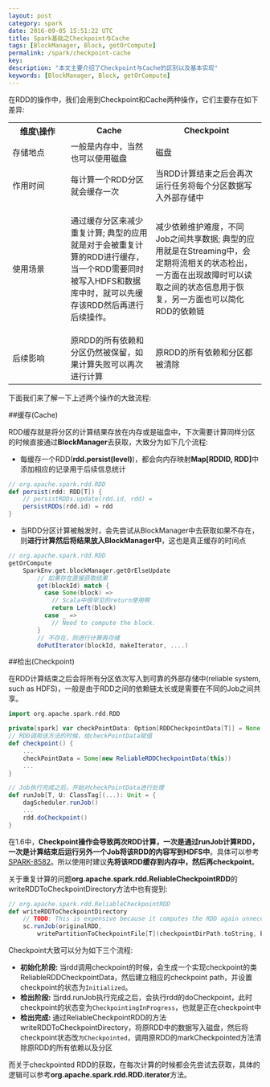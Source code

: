 ```yaml
---
layout: post
category: spark
date: 2016-09-05 15:51:22 UTC
title: Spark基础之Checkpoint与Cache
tags: [BlockManager, Block, getOrCompute]
permalink: /spark/checkpoint-cache
key: 
description: "本文主要介绍了Checkpoint与Cache的区别以及基本实现"
keywords: [BlockManager, Block, getOrCompute]
---
```


在RDD的操作中，我们会用到Checkpoint和Cache两种操作，它们主要存在如下差异:

<table>
    <tr>
        <th width="100">维度\操作</th>
        <td align="center"><b>Cache</b></td>
        <td align="center"><b>Checkpoint</b></td>
    </tr>
    <tr>
        <td>存储地点</td>
        <td>一般是内存中，当然也可以使用磁盘</td>
        <td>磁盘</td>
    </tr>
    <tr>
        <td>作用时间</td>
        <td>每计算一个RDD分区就会缓存一次</td>
        <td>当RDD计算结束之后会再次运行任务将每个分区数据写入外部存储中</td>
    </tr>
    <tr>
        <td>使用场景</td>
        <td>
            <p>
                通过缓存分区来减少重复计算; 
                典型的应用就是对于会被重复计算的RDD进行缓存，当一个RDD需要同时被写入HDFS和数据库中时，就可以先缓存该RDD然后再进行后续操作。
            </p>
        </td>
        <td>
            <p>
            减少依赖维护难度，不同Job之间共享数据; 典型的应用就是在Streaming中，会定期将流相关的状态检出，一方面在出现故障时可以读取之间的状态信息用于恢复，另一方面也可以简化RDD的依赖链
            </p>
        </td>
    </tr>
    <tr>
        <td>后续影响</td>
        <td>原RDD的所有依赖和分区仍然被保留，如果计算失败可以再次进行计算</td>
        <td>原RDD的所有依赖和分区都被清除</td>
    </tr>
</table>

下面我们来了解一下上述两个操作的大致流程:

##缓存(Cache)

RDD缓存就是将分区的计算结果存放在内存或是磁盘中，下次需要计算同样分区的时候直接通过**BlockManager**去获取，大致分为如下几个流程:

<ul class="item">
    <li>
每缓存一个RDD(<b>rdd.persist(level)</b>)，都会向内存映射<b>Map[RDDID, RDD]</b>中添加相应的记录用于后续信息统计
    </li>
</ul>

```scala
// org.apache.spark.rdd.RDD
def persist(rdd: RDD[T]) {
    // persistRDDs.update(rdd.id, rdd) = 
    persistRDDs(rdd.id) = rdd
}
```

<ul class="item">
    <li>
当RDD分区计算被触发时，会先尝试从BlockManager中去获取如果不存在，则<b>进行计算然后将结果放入BlockManager中</b>，这也是真正缓存的时间点    
    </li>
</ul>

```scala
// org.apache.spark.rdd.RDD
getOrCompute
    SparkEnv.get.blockManager.getOrElseUpdate
        // 如果存在直接获取结果
        get(blockId) match {
          case Some(block) =>
            // Scala中很罕见的return使用啊
            return Left(block)
          case _ =>
            // Need to compute the block.
        }
        // 不存在，则进行计算再存储
        doPutIterator(blockId, makeIterator, ....)
```

##检出(Checkpoint)

在RDD计算结束之后会将所有分区依次写入到可靠的外部存储中(reliable system, such as HDFS)，一般是由于RDD之间的依赖链太长或是需要在不同的Job之间共享。

```scala
import org.apache.spark.rdd.RDD

private[spark] var checkPointData: Option[RDDCheckpointData[T]] = None
// RDD调用该方法的时候，给checkPointData赋值
def checkpoint() {
    ...
    checkPointData = Some(new ReliableRDDCheckpointData(this))
    ...
}

// Job执行完成之后，开始对checkPointData进行处理
def runJob[T, U: ClassTag](...): Unit = {
    dagScheduler.runJob()
    ...
    rdd.doCheckpoint()
}
```

在1.6中，<b class="highlight">Checkpoint操作会导致两次RDD计算，一次是通过runJob计算RDD，一次是计算结束后运行另外一个Job将该RDD的内容写到HDFS中</b>。具体可以参考[SPARK-8582](https://issues.apache.org/jira/browse/SPARK-8582)。所以使用时建议**先将该RDD缓存到内存中，然后再checkpoint**。

关于重复计算的问题**org.apache.spark.rdd.ReliableCheckpointRDD**的writeRDDToCheckpointDirectory方法中也有提到:

```scala
// org.apache.spark.rdd.ReliableCheckpointRDD
def writeRDDToCheckpointDirectory
    // TODO: This is expensive because it computes the RDD again unnecessarily (SPARK-8582)
    sc.runJob(originalRDD,
        writePartitionToCheckpointFile[T](checkpointDirPath.toString, broadcastedConf) _)
```

Checkpoint大致可以分为如下三个流程:

<ul class="item">
    <li><b>初始化阶段: </b>当rdd调用checkpoint的时候，会生成一个实现checkpoint的类ReliableRDDCheckpointData，然后建立相应的checkpoint path，并设置checkpoint的状态为<code>Initialized</code>。
    </li>
    <li>
        <b>检出阶段: </b> 当rdd.runJob执行完成之后，会执行rdd的doCheckpoint，此时checkpoint的状态变为<code>CheckpointingInProgress</code>，也就是正在checkpoint中
    </li>
    <li>
        <b>检出完成: </b> 通过ReliableCheckpointRDD的方法writeRDDToCheckpointDirectory，将原RDD中的数据写入磁盘，然后将checkpoint状态改<code>为Checkpointed</code>，调用原RDD的markCheckpointed方法清除原RDD的所有依赖以及分区
    </li>
</ul>

而关于checkpointed RDD的获取，在每次计算的时候都会先尝试去获取，具体的逻辑可以参考**org.apache.spark.rdd.RDD.iterator**方法。

